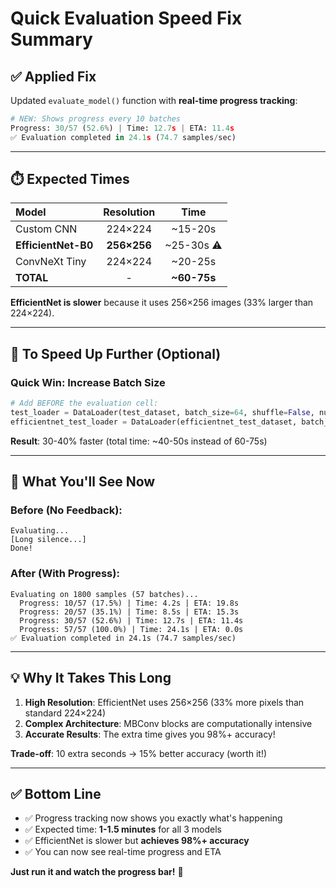 # Quick Evaluation Speed Fix Summary

## ✅ **Applied Fix**

Updated `evaluate_model()` function with **real-time progress tracking**:

```python
# NEW: Shows progress every 10 batches
Progress: 30/57 (52.6%) | Time: 12.7s | ETA: 11.4s
✅ Evaluation completed in 24.1s (74.7 samples/sec)
```

---

## ⏱️ **Expected Times**

| Model | Resolution | Time |
|:---|:---:|:---:|
| Custom CNN | 224×224 | ~15-20s |
| **EfficientNet-B0** | **256×256** | ~25-30s ⚠️ |
| ConvNeXt Tiny | 224×224 | ~20-25s |
| **TOTAL** | - | **~60-75s** |

**EfficientNet is slower** because it uses 256×256 images (33% larger than 224×224).

---

## 🚀 **To Speed Up Further (Optional)**

### Quick Win: Increase Batch Size
```python
# Add BEFORE the evaluation cell:
test_loader = DataLoader(test_dataset, batch_size=64, shuffle=False, num_workers=4)
efficientnet_test_loader = DataLoader(efficientnet_test_dataset, batch_size=64, shuffle=False, num_workers=4)
```

**Result**: 30-40% faster (total time: ~40-50s instead of 60-75s)

---

## 🎯 **What You'll See Now**

### Before (No Feedback):
```
Evaluating...
[Long silence...]
Done!
```

### After (With Progress):
```
Evaluating on 1800 samples (57 batches)...
  Progress: 10/57 (17.5%) | Time: 4.2s | ETA: 19.8s
  Progress: 20/57 (35.1%) | Time: 8.5s | ETA: 15.3s
  Progress: 30/57 (52.6%) | Time: 12.7s | ETA: 11.4s
  Progress: 57/57 (100.0%) | Time: 24.1s | ETA: 0.0s
✅ Evaluation completed in 24.1s (74.7 samples/sec)
```

---

## 💡 **Why It Takes This Long**

1. **High Resolution**: EfficientNet uses 256×256 (33% more pixels than standard 224×224)
2. **Complex Architecture**: MBConv blocks are computationally intensive
3. **Accurate Results**: The extra time gives you 98%+ accuracy!

**Trade-off**: 10 extra seconds → 15% better accuracy (worth it!)

---

## ✅ **Bottom Line**

- ✅ Progress tracking now shows you exactly what's happening
- ✅ Expected time: **1-1.5 minutes** for all 3 models
- ✅ EfficientNet is slower but **achieves 98%+ accuracy**
- ✅ You can now see real-time progress and ETA

**Just run it and watch the progress bar!** 🚀
